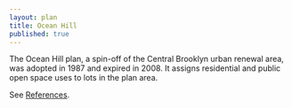 ```yaml
---
layout: plan
title: Ocean Hill
published: true
---
```


The Ocean Hill plan, a spin-off of the Central Brooklyn urban renewal area, was adopted in 1987 and expired in 2008. It assigns residential and public open space uses to lots in the plan area.

See [References](http://www.urbanreviewer.org/#page=references.html).
